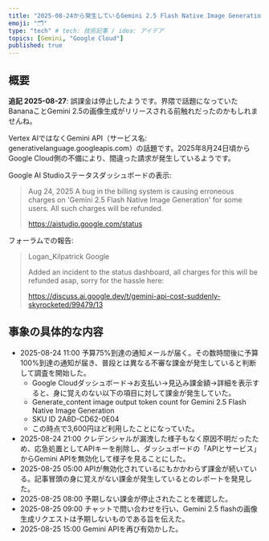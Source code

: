 ```yaml
---
title: "2025-08-24から発生しているGemini 2.5 Flash Native Image Generationの誤課金について"
emoji: "🗂"
type: "tech" # tech: 技術記事 / idea: アイデア
topics: [Gemini, "Google Cloud"]
published: true
---
```

## 概要

**追記 2025-08-27**: 誤課金は停止したようです。界隈で話題になっていたBananaことGemini 2.5の画像生成がリリースされる前触れだったのかもしれませんね。

Vertex AIではなくGemini API（サービス名: generativelanguage.googleapis.com）の話題です。2025年8月24日頃からGoogle Cloud側の不備により、間違った請求が発生しているようです。

Google AI Studioステータスダッシュボードの表示:

> Aug 24, 2025 A bug in the billing system is causing erroneous charges on 'Gemini 2.5 Flash Native Image Generation' for some users. All such charges will be refunded.
> 
> https://aistudio.google.com/status

フォーラムでの報告:

> Logan_Kilpatrick Google
> 
> Added an incident to the status dashboard, all charges for this will be refunded asap, sorry for the hassle here: 
> 
> https://discuss.ai.google.dev/t/gemini-api-cost-suddenly-skyrocketed/99479/13

## 事象の具体的な内容

- 2025-08-24 11:00 予算75%到達の通知メールが届く。その数時間後に予算100%到達の通知が届き、普段とは異なる不審な課金が発生していると判断して調査を開始した。
  - Google Cloudダッシュボード→お支払い→見込み課金額→詳細を表示すると、身に覚えのない以下の項目に対して課金が発生していた。
  - Generate_content image output token count for Gemini 2.5 Flash Native Image Generation
  - SKU ID 2A8D-CD62-0E04
  - この時点で3,600円ほど利用したことになっていた。
- 2025-08-24 21:00 クレデンシャルが漏洩した様子もなく原因不明だったため、応急処置としてAPIキーを削除し、ダッシュボードの「APIとサービス」からGemini APIを無効化して様子を見ることにした。
- 2025-08-25 05:00 APIが無効化されているにもかかわらず課金が続いている。記事冒頭の身に覚えがない課金が発生しているとのレポートを発見した。
- 2025-08-25 08:00 予期しない課金が停止されたことを確認した。
- 2025-08-25 09:00 チャットで問い合わせを行い、Gemini 2.5 flashの画像生成リクエストは予期しないものである旨を伝えた。
- 2025-08-25 15:00 Gemini APIを再び有効かした。
